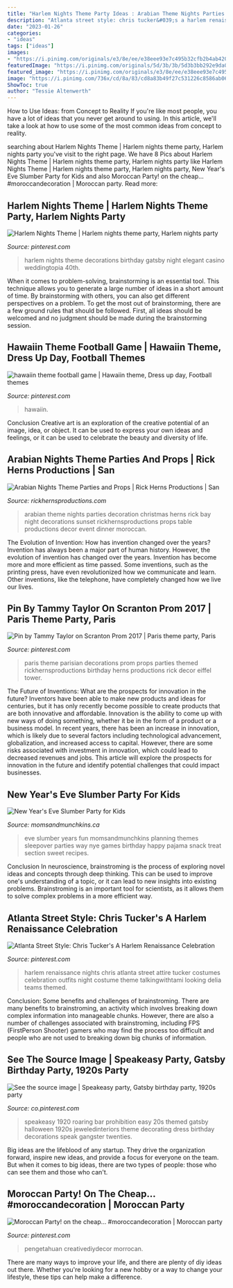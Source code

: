 ```yaml
---
title: "Harlem Nights Theme Party Ideas : Arabian Theme Nights Parties Decoration Christmas Herns Rick Bay Night Decorations Sunset Rickhernsproductions Props Table Productions Decor Event Dinner Moroccan"
description: "Atlanta street style: chris tucker&#039;s a harlem renaissance celebration"
date: "2023-01-26"
categories:
- "ideas"
tags: ["ideas"]
images:
- "https://i.pinimg.com/originals/e3/8e/ee/e38eee93e7c495b32cfb2b4ab42088fc.jpg"
featuredImage: "https://i.pinimg.com/originals/5d/3b/3b/5d3b3bb292e9da0ef5cd0d1b776dac85.jpg"
featured_image: "https://i.pinimg.com/originals/e3/8e/ee/e38eee93e7c495b32cfb2b4ab42088fc.jpg"
image: "https://i.pinimg.com/736x/cd/8a/83/cd8a83b49f27c531226c8586ab062dbd.jpg"
ShowToc: true
author: "Tessie Altenwerth"
---
```



How to Use Ideas: from Concept to Reality
If you're like most people, you have a lot of ideas that you never get around to using. In this article, we'll take a look at how to use some of the most common ideas from concept to reality.

	

		
searching about Harlem Nights Theme | Harlem nights theme party, Harlem nights party you've visit to the right page. We have 8 Pics about Harlem Nights Theme | Harlem nights theme party, Harlem nights party like Harlem Nights Theme | Harlem nights theme party, Harlem nights party, New Year&#039;s Eve Slumber Party for Kids and also Moroccan Party! on the cheap... #moroccandecoration | Moroccan party. Read more:
		
    
## Harlem Nights Theme | Harlem Nights Theme Party, Harlem Nights Party

<img loading=lazy src="https://i.pinimg.com/736x/a0/e2/b1/a0e2b1aed147d3cd5985fdfc441b41b1--harlem-nights-theme-party-decorations-gatsby-theme.jpg" onerror="this.onerror=null;this.src='https://tse3.mm.bing.net/th?id=OIP.WDJuylGT6SVuVaB_F2uajgHaJ3&amp;pid=15.1';" alt="Harlem Nights Theme | Harlem nights theme party, Harlem nights party">

_Source: pinterest.com_

>harlem nights theme decorations birthday gatsby night elegant casino weddingtopia 40th. 

	

When it comes to problem-solving, brainstorming is an essential tool. This technique allows you to generate a large number of ideas in a short amount of time. By brainstorming with others, you can also get different perspectives on a problem. To get the most out of brainstorming, there are a few ground rules that should be followed. First, all ideas should be welcomed and no judgment should be made during the brainstorming session.

    
## Hawaiin Theme Football Game | Hawaiin Theme, Dress Up Day, Football Themes

<img loading=lazy src="https://i.pinimg.com/736x/97/cb/10/97cb1076da85afae098fed405f3ab627.jpg" onerror="this.onerror=null;this.src='https://tse4.mm.bing.net/th?id=OIP.WrwC8bDb0K3_skvZQth36AHaJ3&amp;pid=15.1';" alt="hawaiin theme football game | Hawaiin theme, Dress up day, Football themes">

_Source: pinterest.com_

>hawaiin. 

	

Conclusion
Creative art is an exploration of the creative potential of an image, idea, or object. It can be used to express your own ideas and feelings, or it can be used to celebrate the beauty and diversity of life.

    
## Arabian Nights Theme Parties And Props | Rick Herns Productions | San

<img loading=lazy src="http://www.rickhernsproductions.com/wp-content/uploads/2014/03/Sunset-Table.jpg" onerror="this.onerror=null;this.src='https://tse2.mm.bing.net/th?id=OIP.ffUjXd2D7CLtWJO-g1gHJgHaE7&amp;pid=15.1';" alt="Arabian Nights Theme Parties and Props | Rick Herns Productions | San">

_Source: rickhernsproductions.com_

>arabian theme nights parties decoration christmas herns rick bay night decorations sunset rickhernsproductions props table productions decor event dinner moroccan. 

	

The Evolution of Invention: How has invention changed over the years?
Invention has always been a major part of human history. However, the evolution of invention has changed over the years. Invention has become more and more efficient as time passed. Some inventions, such as the printing press, have even revolutionized how we communicate and learn. Other inventions, like the telephone, have completely changed how we live our lives.

    
## Pin By Tammy Taylor On Scranton Prom 2017 | Paris Theme Party, Paris

<img loading=lazy src="https://i.pinimg.com/originals/5d/3b/3b/5d3b3bb292e9da0ef5cd0d1b776dac85.jpg" onerror="this.onerror=null;this.src='https://tse3.mm.bing.net/th?id=OIP.8ZXwMTfXCDW5rSeHbJ8P9AHaII&amp;pid=15.1';" alt="Pin by Tammy Taylor on Scranton Prom 2017 | Paris theme party, Paris">

_Source: pinterest.com_

>paris theme parisian decorations prom props parties themed rickhernsproductions birthday herns productions rick decor eiffel tower. 

	

The Future of Inventions: What are the prospects for innovation in the future?
Inventors have been able to make new products and ideas for centuries, but it has only recently become possible to create products that are both innovative and affordable. Innovation is the ability to come up with new ways of doing something, whether it be in the form of a product or a business model. In recent years, there has been an increase in innovation, which is likely due to several factors including technological advancement, globalization, and increased access to capital. However, there are some risks associated with investment in innovation, which could lead to decreased revenues and jobs. This article will explore the prospects for innovation in the future and identify potential challenges that could impact businesses.

    
## New Year&#039;s Eve Slumber Party For Kids

<img loading=lazy src="http://www.momsandmunchkins.ca/wp-content/uploads/2015/12/new-years-eve-slumber-party-10-m.jpg" onerror="this.onerror=null;this.src='https://tse3.mm.bing.net/th?id=OIP.J9p9KXMneoRHQ0B4bjr2vQHaNi&amp;pid=15.1';" alt="New Year&#039;s Eve Slumber Party for Kids">

_Source: momsandmunchkins.ca_

>eve slumber years fun momsandmunchkins planning themes sleepover parties way nye games birthday happy pajama snack treat section sweet recipes. 

	

Conclusion
In neuroscience, brainstroming is the process of exploring novel ideas and concepts through deep thinking. This can be used to improve one's understanding of a topic, or it can lead to new insights into existing problems. Brainstroming is an important tool for scientists, as it allows them to solve complex problems in a more efficient way.

    
## Atlanta Street Style: Chris Tucker&#039;s A Harlem Renaissance Celebration

<img loading=lazy src="https://i.pinimg.com/736x/33/db/ec/33dbecb527b97709b310beeea1ed5a2b--chris-tucker-chris-delia.jpg" onerror="this.onerror=null;this.src='https://tse1.mm.bing.net/th?id=OIP.lxJr4svOuGfQatVF5c4cJgHaLD&amp;pid=15.1';" alt="Atlanta Street Style: Chris Tucker&#039;s A Harlem Renaissance Celebration">

_Source: pinterest.com_

>harlem renaissance nights chris atlanta street attire tucker costumes celebration outfits night costume theme talkingwithtami looking delia teams themed. 

	

Conclusion: Some benefits and challenges of brainstroming.
There are many benefits to brainstroming, an activity which involves breaking down complex information into manageable chunks. However, there are also a number of challenges associated with brainstroming, including FPS (FirstPerson Shooter) gamers who may find the process too difficult and people who are not used to breaking down big chunks of information.

    
## See The Source Image | Speakeasy Party, Gatsby Birthday Party, 1920s Party

<img loading=lazy src="https://i.pinimg.com/736x/cd/8a/83/cd8a83b49f27c531226c8586ab062dbd.jpg" onerror="this.onerror=null;this.src='https://tse2.mm.bing.net/th?id=OIP.6Tnhuk28G1KPus7LUHWtugHaLH&amp;pid=15.1';" alt="See the source image | Speakeasy party, Gatsby birthday party, 1920s party">

_Source: co.pinterest.com_

>speakeasy 1920 roaring bar prohibition easy 20s themed gatsby halloween 1920s jeweledinteriors theme decorating dress birthday decorations speak gangster twenties. 

	

Big ideas are the lifeblood of any startup. They drive the organization forward, inspire new ideas, and provide a focus for everyone on the team. But when it comes to big ideas, there are two types of people: those who can see them and those who can't. 

    
## Moroccan Party! On The Cheap... #moroccandecoration | Moroccan Party

<img loading=lazy src="https://i.pinimg.com/originals/e3/8e/ee/e38eee93e7c495b32cfb2b4ab42088fc.jpg" onerror="this.onerror=null;this.src='https://tse4.mm.bing.net/th?id=OIP.R0PKVVLtqb4gGMUwsmjuUQHaLH&amp;pid=15.1';" alt="Moroccan Party! on the cheap... #moroccandecoration | Moroccan party">

_Source: pinterest.com_

>pengetahuan creativediydecor morrocan. 

	

There are many ways to improve your life, and there are plenty of diy ideas out there. Whether you're looking for a new hobby or a way to change your lifestyle, these tips can help make a difference.

